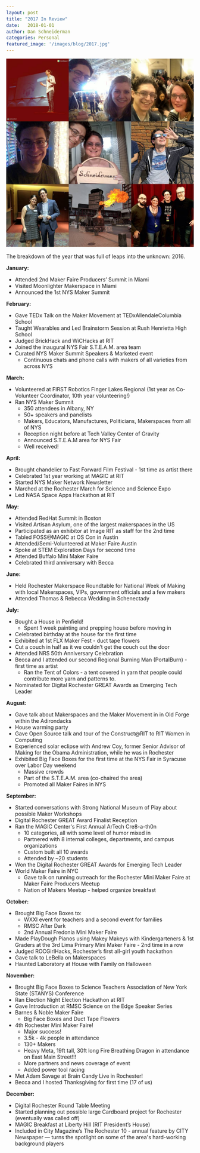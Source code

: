 ```yaml
---
layout: post
title: "2017 In Review"
date:   2018-01-01
author: Dan Schneiderman
categories: Personal
featured_image: '/images/blog/2017.jpg'
---
```


![](/images/blog/2017.jpg)

The breakdown of the year that was full of leaps into the unknown: 2016.

**January:**

* Attended 2nd Maker Faire Producers’ Summit in Miami
* Visited Moonlighter Makerspace in Miami
* Announced the 1st NYS Maker Summit



**February:**

* Gave TEDx Talk on the Maker Movement at TEDxAllendaleColumbia School
* Taught Wearables and Led Brainstorm Session at Rush Henrietta High School
* Judged BrickHack and WiCHacks at RIT
* Joined the inaugural NYS Fair S.T.E.A.M. area team
* Curated NYS Maker Summit Speakers & Marketed event
	* Continuous chats and phone calls with makers of all varieties from across NYS


**March:**

* Volunteered at FIRST Robotics Finger Lakes Regional (1st year as Co-Volunteer Coordinator, 10th year volunteering!)
* Ran NYS Maker Summit
	* 350 attendees in Albany, NY
	* 50+ speakers and panelists
	* Makers, Educators, Manufactures, Politicians, Makerspaces from all of NYS
	* Reception night before at Tech Valley Center of Gravity
	* Announced S.T.E.A.M area for NYS Fair
	* Well received!


**April:**

* Brought chandelier to Fast Forward Film Festival - 1st time as artist there
* Celebrated 1st year working at MAGIC at RIT
* Started NYS Maker Network Newsletter
* Marched at the Rochester March for Science and Science Expo
* Led NASA Space Apps Hackathon at RIT


**May:**

* Attended RedHat Summit in Boston
* Visited Artisan Asylum, one of the largest makerspaces in the US
* Participated as an exhibitor at Image RIT as staff for the 2nd time
* Tabled FOSS@MAGIC at OS Con in Austin
* Attended/Semi-Volunteered at Maker Faire Austin
* Spoke at STEM Exploration Days for second time
* Attended Buffalo Mini Maker Faire
* Celebrated third anniversary with Becca


**June:**

* Held Rochester Makerspace Roundtable for National Week of Making with local Makerspaces, VIPs, government officials and a few makers
* Attended Thomas & Rebecca Wedding in Schenectady


**July:**

* Bought a House in Penfield!
	* Spent 1 week painting and prepping house before moving in
* Celebrated birthday at the house for the first time
* Exhibited at 1st FLX Maker Fest - duct tape flowers
* Cut a couch in half as it we couldn’t get the couch out the door
* Attended NRS 50th Anniversary Celebration
* Becca and I attended our second Regional Burning Man (PortalBurn) - first time as artist
	* Ran the Tent of Colors - a tent covered in yarn that people could contribute more yarn and patterns to.
* Nominated for Digital Rochester GREAT Awards as Emerging Tech Leader


**August:**

* Gave talk about Makerspaces and the Maker Movement in in Old Forge within the Adirondacks
* House warming party
* Gave Open Source talk and tour of the Construct@RIT to RIT Women in Computing
* Experienced solar eclipse with Andrew Coy, former Senior Advisor of Making for the Obama Administration, while he was in Rochester 
* Exhibited Big Face Boxes for the first time at the NYS Fair in Syracuse over Labor Day weekend
	* Massive crowds
	* Part of the S.T.E.A.M. area (co-chaired the area)
	* Promoted all Maker Faires in NYS


**September:**

* Started conversations with Strong National Museum of Play about possible Maker Workshops
* Digital Rochester GREAT Award Finalist Reception
* Ran the MAGIC Center's First Annual ArTech Cre8-a-th0n
	* 10 categories, all with some level of humor mixed in
	* Partnered with 8 internal colleges, departments, and campus organizations
	* Custom built all 10 awards
	* Attended by ~20 students
* Won the Digital Rochester GREAT Awards for Emerging Tech Leader
* World Maker Faire in NYC
	* Gave talk on running outreach for the Rochester Mini Maker Faire at Maker Faire Producers Meetup
	* Nation of Makers Meetup - helped organize breakfast



**October:**

* Brought Big Face Boxes to:
	* WXXI event for teachers and a second event for families
	* RMSC After Dark
	* 2nd Annual Fredonia Mini Maker Faire
* Made PlayDough Pianos using Makey Makeys with Kindergarteners & 1st Graders at the 3rd Lima Primary Mini Maker Faire - 2nd time in a row
* Judged ROCGirlHacks, Rochester’s first all-girl youth hackathon
* Gave talk to LeBella on Makerspaces
* Haunted Laboratory at House with Family on Halloween



**November:**

* Brought Big Face Boxes to Science Teachers Association of New York State (STANYS) Conference
* Ran Election Night Election Hackathon at RIT
* Gave Introduction at RMSC Science on the Edge Speaker Series
* Barnes & Noble Maker Faire
	* Big Face Boxes and Duct Tape Flowers
* 4th Rochester Mini Maker Faire!
	* Major success!
	* 3.5k - 4k people in attendance
	* 130+ Makers
	* Heavy Meta, 19ft tall, 30ft long Fire Breathing Dragon in attendance on East Main Street!!!
	* More partners and news coverage of event
	* Added power tool racing
* Met Adam Savage at Brain Candy Live in Rochester!
* Becca and I hosted Thanksgiving for first time (17 of us)




**December:**

* Digital Rochester Round Table Meeting
* Started planning out possible large Cardboard project for Rochester (eventually was called off)
* MAGIC Breakfast at Liberty Hill (RIT President’s House)
* Included in City Magazine’s The Rochester 10 - annual feature by CITY Newspaper — turns the spotlight on some of the area's hard-working background players

